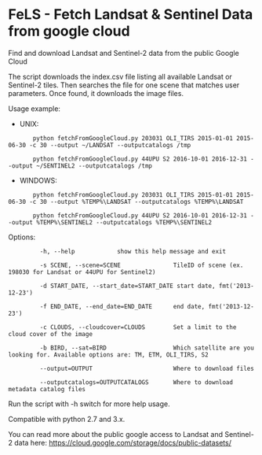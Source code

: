 # FeLS - Fetch Landsat & Sentinel Data from google cloud
Find and download Landsat and Sentinel-2 data from the public Google Cloud

The script downloads the index.csv file listing all available Landsat or Sentinel-2 tiles. 
Then searches the file for one scene that matches user parameters.
Once found, it downloads the image files.

Usage example:

 - UNIX:

`       python fetchFromGoogleCloud.py 203031 OLI_TIRS 2015-01-01 2015-06-30 -c 30 --output ~/LANDSAT --outputcatalogs /tmp`

`       python fetchFromGoogleCloud.py 44UPU S2 2016-10-01 2016-12-31 --output ~/SENTINEL2 --outputcatalogs /tmp`

 - WINDOWS:

`       python fetchFromGoogleCloud.py 203031 OLI_TIRS 2015-01-01 2015-06-30 -c 30 --output %TEMP%\LANDSAT --outputcatalogs %TEMP%\LANDSAT`

`       python fetchFromGoogleCloud.py 44UPU S2 2016-10-01 2016-12-31 --output %TEMP%\SENTINEL2 --outputcatalogs %TEMP%\SENTINEL2`

Options:

`         -h, --help            show this help message and exit`

`         -s SCENE, --scene=SCENE               TileID of scene (ex. 198030 for Landsat or 44UPU for Sentinel2)`

`         -d START_DATE, --start_date=START_DATE start date, fmt('2013-12-23')`

`         -f END_DATE, --end_date=END_DATE      end date, fmt('2013-12-23')`

`         -c CLOUDS, --cloudcover=CLOUDS        Set a limit to the cloud cover of the image`

`         -b BIRD, --sat=BIRD                   Which satellite are you looking for. Available options are: TM, ETM, OLI_TIRS, S2`

`         --output=OUTPUT                       Where to download files`

`         --outputcatalogs=OUTPUTCATALOGS       Where to download metadata catalog files`

Run the script with -h switch for more help usage.

Compatible with python 2.7 and 3.x.

You can read more about the public google access to Landsat and Sentinel-2 data here: https://cloud.google.com/storage/docs/public-datasets/

